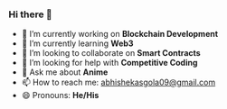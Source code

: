### Hi there 👋

- 🔭 I’m currently working on **Blockchain Development**
- 🌱 I’m currently learning **Web3**
- 👯 I’m looking to collaborate on **Smart Contracts**
- 🤔 I’m looking for help with **Competitive Coding**
- 💬 Ask me about **Anime**
- 📫 How to reach me: [abhishekasgola09@gmail.com](abhishekasgola09@gmail.com/)
- 😄 Pronouns: **He/His**
